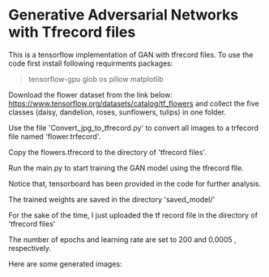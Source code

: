 
# Generative Adversarial Networks with Tfrecord files

This is a tensorflow implementation of GAN with tfrecord files. 
To use the code first install following requirments packages:

>tensorflow-gpu
>glob
>os
>pillow
>matplotlib


Download the flower dataset from the link below:
https://www.tensorflow.org/datasets/catalog/tf_flowers
and collect the five classes (daisy, dandelion, roses, sunflowers, tulips) in one folder.


Use the file 'Convert_jpg_to_tfrecord.py' to convert all images to a trfecord file named 'flower.trfecord'.


Copy the flowers.tfrecord to the directory of 'tfrecord files'.


Run the main.py to start training the GAN model using the tfrecord file.

Notice that, tensorboard has been provided in the code for further analysis.

The trained weights are saved in the directory 'saved_model/'

For the sake of the time, I just uploaded the tf record file in the directory of 'tfrecord files'

The number of epochs and learning rate are set to 200 and 0.0005 , respectively.

Here are some generated images:


